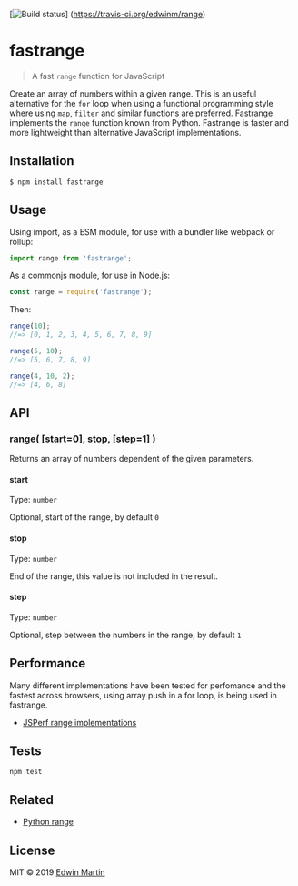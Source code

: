 [![Build status](https://api.travis-ci.org/edwinm/range.svg?branch=master)]
(https://travis-ci.org/edwinm/range)

# fastrange

> A fast `range` function for JavaScript

Create an array of numbers within a given range.
This is an useful alternative for the `for` loop when using a functional programming style
where using `map`, `filter` and similar functions are preferred.
Fastrange implements the `range` function known from Python.
Fastrange is faster and more lightweight than alternative JavaScript implementations.

## Installation

```shell
$ npm install fastrange
```

## Usage

Using import, as a ESM module, for use with a bundler like webpack or rollup:

```js
import range from 'fastrange';
```

As a commonjs module, for use in Node.js:

```js
const range = require('fastrange');
```

Then:

```js
range(10);
//=> [0, 1, 2, 3, 4, 5, 6, 7, 8, 9]

range(5, 10);
//=> [5, 6, 7, 8, 9]

range(4, 10, 2);
//=> [4, 6, 8]
```

## API

### range( \[start=0\], stop, \[step=1\] )

Returns an array of numbers dependent of the given parameters.

#### start

Type: `number`

Optional, start of the range, by default `0`

#### stop

Type: `number`

End of the range, this value is not included in the result.

#### step

Type: `number`

Optional, step between the numbers in the range, by default `1`

## Performance

Many different implementations have been tested for perfomance and
the fastest across browsers, using array push in a for loop,
is being used in fastrange.

- [JSPerf range implementations](https://jsperf.com/range-implementation/2)

## Tests

```shell
npm test
```

## Related

- [Python range](https://docs.python.org/3/library/stdtypes.html#range)

## License

MIT © 2019 [Edwin Martin](https://bitstorm.org/)
